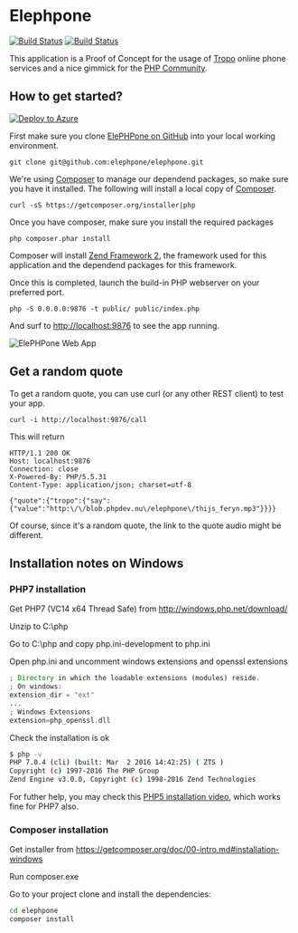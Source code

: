Elephpone
=========

[![Build Status](https://status.continuousphp.com/git-hub/elephpone/elephpone?token=4ff99497-58c7-4f59-9525-e7b0d4615e43)](https://continuousphp.com/git-hub/elephpone/elephpone) [![Build Status](https://travis-ci.org/elephpone/elephpone.svg?branch=master)](https://travis-ci.org/elephpone/elephpone)

This application is a Proof of Concept for the usage of [Tropo] online phone services and a nice gimmick for the [PHP Community].

How to get started?
-------------------

[![Deploy to Azure](http://azuredeploy.net/deploybutton.png)](https://portal.azure.com/#create/Microsoft.Template/uri/https%3A%2F%2Fraw.githubusercontent.com%2FSyntaxC4-MSFT%2Felephpone%2Fmaster%2Fazuredeploy.json)


First make sure you clone [ElePHPone on GitHub] into your local working environment.

```
git clone git@github.com:elephpone/elephpone.git
```

We're using [Composer] to manage our dependend packages, so make sure you have it installed. The following will install a local copy of [Composer].

```
curl -sS https://getcomposer.org/installer|php
```

Once you have composer, make sure you install the required packages

```
php composer.phar install
```

Composer will install [Zend Framework 2], the framework used for this application and the dependend packages for this framework.

Once this is completed, launch the build-in PHP webserver on your preferred port.

```
php -S 0.0.0.0:9876 -t public/ public/index.php
```

And surf to [http://localhost:9876](http://localhost:9876) to see the app running.

![ElePHPone Web App](http://blob.phpdev.nu/elephpone/elephpone_webapp_screen.png)

Get a random quote
------------------

To get a random quote, you can use curl (or any other REST client) to test your app.

```
curl -i http://localhost:9876/call
```

This will return
```
HTTP/1.1 200 OK
Host: localhost:9876
Connection: close
X-Powered-By: PHP/5.5.31
Content-Type: application/json; charset=utf-8

{"quote":{"tropo":{"say":{"value":"http:\/\/blob.phpdev.nu\/elephpone\/thijs_feryn.mp3"}}}}
```

Of course, since it's a random quote, the link to the quote audio might be different.

[Tropo]: https://www.tropo.com
[PHP Community]: http://phpcommunity.org
[ElePHPone on GitHub]: https://github.com/elephpone/elephpone
[Composer]: https://getcomposer.org
[Zend Framework 2]: https://framework.zend.com


Installation notes on Windows
-----------------------------

### PHP7 installation

Get PHP7 (VC14 x64 Thread Safe) from http://windows.php.net/download/

Unzip to C:\php

Go to C:\php and copy php.ini-development to php.ini

Open php.ini and uncomment windows extensions and openssl extensions

``` php
; Directory in which the loadable extensions (modules) reside.
; On windows:
extension_dir = "ext"
...
; Windows Extensions
extension=php_openssl.dll
```

Check the installation is ok

``` bash
$ php -v
PHP 7.0.4 (cli) (built: Mar  2 2016 14:42:25) ( ZTS )
Copyright (c) 1997-2016 The PHP Group
Zend Engine v3.0.0, Copyright (c) 1998-2016 Zend Technologies
```

For futher help, you may check this [PHP5 installation video](https://www.youtube.com/watch?v=6Y6lOHov3Bk), which works fine for PHP7 also.


### Composer installation

Get installer from https://getcomposer.org/doc/00-intro.md#installation-windows

Run composer.exe

Go to your project clone and install the dependencies:

``` bash
cd elephpone
composer install
```
